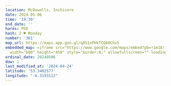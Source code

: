 ```yaml
---
location: McDowells, Inchicore
date: 2024-05-06
time: '19:30'
end_date: ''
hares: PhD
hash: I ♥ Monday
number: '361'
map_url: https://maps.app.goo.gl/q8S1xPHkTCQ88Chv5
embedded_map: <iframe src="https://www.google.com/maps/embed?pb=!1m18!1m12!1m3!1d2382.1675045106454!2d-6.31931122285714!3d53.34025767228753!2m3!1f0!2f0!3f0!3m2!1i1024!2i768!4f13.1!3m3!1m2!1s0x48670c59836ee8f7%3A0x90e2701a75e41bb5!2sMcDowells%20Pub!5e0!3m2!1sen!2sie!4v1713989494328!5m2!1sen!2sie"
  width="600" height="450" style="border:0;" allowfullscreen="" loading="lazy" referrerpolicy="no-referrer-when-downgrade"></iframe>
ordinal_date: 20240506
dow: 1
last_modified_at: '2024-04-24'
latitude: '53.3402577'
longitude: "-6.3193112"
---
```


